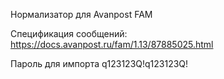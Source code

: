 Нормализатор для Avanpost FAM

Спецификация сообщений: https://docs.avanpost.ru/fam/1.13/87885025.html

Пароль для импорта q123123Q!q123123Q!
